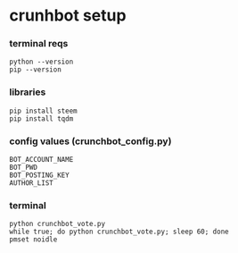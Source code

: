 # crunhbot setup

### terminal reqs
```
python --version
pip --version
```

### libraries
```
pip install steem
pip install tqdm
```

### config values (crunchbot_config.py)
```
BOT_ACCOUNT_NAME
BOT_PWD
BOT_POSTING_KEY
AUTHOR_LIST
```

### terminal 
```
python crunchbot_vote.py
while true; do python crunchbot_vote.py; sleep 60; done
pmset noidle
```
